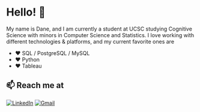 # Hello! 👋

My name is Dane, and I am currently a student at UCSC studying Cognitive Science with minors in Computer Science and Statistics. I love working with different technologies & platforms, and my current favorite ones are

- ❤️ SQL / PostgreSQL / MySQL
- ❤️ Python
- ❤️ Tableau

## 📫 Reach me at

[![LinkedIn](https://img.shields.io/badge/-LinkedIn-0A66C2?style=flat-square&logo=linkedin&logoColor=white)](https://www.linkedin.com/in/dane-pearson/)
[![Gmail](https://img.shields.io/badge/-Gmail-D14836?style=flat-square&logo=gmail&logoColor=white)](mailto:DaneAPearson@gmail.com)

<!--
**danepearson/danepearson** is a ✨ _special_ ✨ repository because its `README.md` (this file) appears on your GitHub profile.

Here are some ideas to get you started:

- 🔭 I’m currently working on ...
- 🌱 I’m currently learning ...
- 👯 I’m looking to collaborate on ...
- 🤔 I’m looking for help with ...
- 💬 Ask me about ...
- 📫 How to reach me: ...
- 😄 Pronouns: ...
- ⚡ Fun fact: ...
-->

